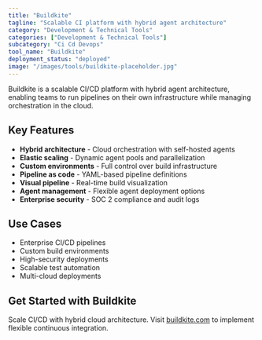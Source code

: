```yaml
---
title: "Buildkite"
tagline: "Scalable CI platform with hybrid agent architecture"
category: "Development & Technical Tools"
categories: ["Development & Technical Tools"]
subcategory: "Ci Cd Devops"
tool_name: "Buildkite"
deployment_status: "deployed"
image: "/images/tools/buildkite-placeholder.jpg"
---
```

Buildkite is a scalable CI/CD platform with hybrid agent architecture, enabling teams to run pipelines on their own infrastructure while managing orchestration in the cloud.

## Key Features

- **Hybrid architecture** - Cloud orchestration with self-hosted agents
- **Elastic scaling** - Dynamic agent pools and parallelization
- **Custom environments** - Full control over build infrastructure
- **Pipeline as code** - YAML-based pipeline definitions
- **Visual pipeline** - Real-time build visualization
- **Agent management** - Flexible agent deployment options
- **Enterprise security** - SOC 2 compliance and audit logs

## Use Cases

- Enterprise CI/CD pipelines
- Custom build environments
- High-security deployments
- Scalable test automation
- Multi-cloud deployments

## Get Started with Buildkite

Scale CI/CD with hybrid cloud architecture. Visit [buildkite.com](https://buildkite.com) to implement flexible continuous integration.